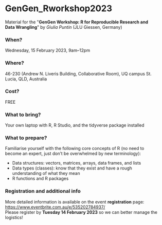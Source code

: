 # GenGen_Rworkshop2023

Material for the "**GenGen Workshop: R for Reproducible Research and Data Wrangling**" by *Giulia Puntin* (JLU Giessen, Germany)

### When? 
Wednesday, 15 February 2023, 9am–12pm

### Where? 
46-230 (Andrew N. Liveris Building, Collaborative Room), UQ campus St. Lucia, QLD, Australia

### Cost? 
FREE

### What to bring? 
Your own laptop with R, R Studio, and the tidyverse package installed

### What to prepare?
Familiarise yourself with the following core concepts of R (no need to become an expert, just don’t be overwhelmed by new terminology):
+ Data structures: vectors, matrices, arrays, data frames, and lists
+ Data types (classes): know that they exist and have a rough understanding of what they mean
+ R functions and R packages

### Registration and additional info 
More detailed information is available on the event **registration** page: https://www.eventbrite.com.au/e/535202784937/     
Please register by **Tuesday 14 February 2023** so we can better manage the logistics!

